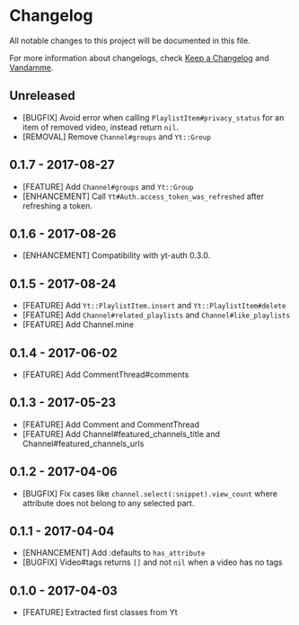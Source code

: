 # Changelog

All notable changes to this project will be documented in this file.

For more information about changelogs, check
[Keep a Changelog](http://keepachangelog.com) and
[Vandamme](http://tech-angels.github.io/vandamme).

## Unreleased

* [BUGFIX] Avoid error when calling `PlaylistItem#privacy_status` for an item
of removed video, instead return `nil`.
* [REMOVAL] Remove `Channel#groups` and `Yt::Group`

## 0.1.7 - 2017-08-27

* [FEATURE] Add `Channel#groups` and `Yt::Group`
* [ENHANCEMENT] Call `Yt#Auth.access_token_was_refreshed` after refreshing a token.

## 0.1.6 - 2017-08-26

* [ENHANCEMENT] Compatibility with yt-auth 0.3.0.

## 0.1.5 - 2017-08-24

* [FEATURE] Add `Yt::PlaylistItem.insert` and `Yt::PlaylistItem#delete`
* [FEATURE] Add `Channel#related_playlists` and `Channel#like_playlists`
* [FEATURE] Add Channel.mine

## 0.1.4 - 2017-06-02

* [FEATURE] Add CommentThread#comments

## 0.1.3 - 2017-05-23

* [FEATURE] Add Comment and CommentThread
* [FEATURE] Add Channel#featured_channels_title and Channel#featured_channels_urls

## 0.1.2 - 2017-04-06

* [BUGFIX] Fix cases like `channel.select(:snippet).view_count` where attribute does not belong to any selected part.

## 0.1.1 - 2017-04-04

* [ENHANCEMENT] Add :defaults to `has_attribute`
* [BUGFIX] Video#tags returns `[]` and not `nil` when a video has no tags

## 0.1.0 - 2017-04-03

* [FEATURE] Extracted first classes from Yt
